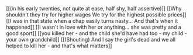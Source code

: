 [[(in his early twenties, not quite at ease, half shy, half assertive)]]
[[Why shouldn't they try for higher wages We try for the highest possible prices]]
[[I was in that state when a chap easily turns nasty... And that's when it happened]]
[[I wasn't in love with her or anything... she was pretty and a good sport]]
[[you killed her - and the child she'd have had too - my child - your own grandchild]]
[[(Shouting) And I say the girl's dead and we all helped to kill her - and that's what matters]]